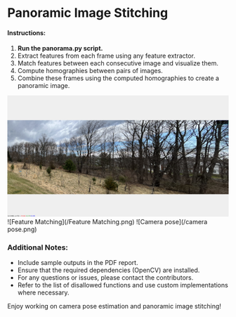 # Panoramic Image Stitching
#### Instructions:
1. **Run the panorama.py script.**
2. Extract features from each frame using any feature extractor.
3. Match features between each consecutive image and visualize them.
4. Compute homographies between pairs of images.
5. Combine these frames using the computed homographies to create a panoramic image.


![Final Stitched Image](/Panorama.png)
![Feature Matching](/Feature Matching.png)
![Camera pose](/camera pose.png)

### Additional Notes:
- Include sample outputs in the PDF report.
- Ensure that the required dependencies (OpenCV) are installed.
- For any questions or issues, please contact the contributors.
- Refer to the list of disallowed functions and use custom implementations where necessary.

Enjoy working on camera pose estimation and panoramic image stitching!
